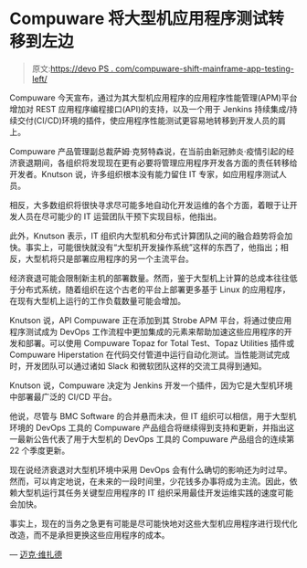 # Compuware 将大型机应用程序测试转移到左边

> 原文:[https://devo PS . com/compuware-shift-mainframe-app-testing-left/](https://devops.com/compuware-shifts-mainframe-app-testing-left/)

Compuware 今天宣布，通过为其大型机应用程序的应用程序性能管理(APM)平台增加对 REST 应用程序编程接口(API)的支持，以及一个用于 Jenkins 持续集成/持续交付(CI/CD)环境的插件，使应用程序性能测试更容易地转移到开发人员的肩上。

Compuware 产品管理副总裁萨姆·克努特森说，在当前由新冠肺炎·疫情引起的经济衰退期间，各组织将发现现在更有必要将管理应用程序开发各方面的责任转移给开发者。Knutson 说，许多组织根本没有能力留住 IT 专家，如应用程序测试人员。

相反，大多数组织将很快寻求尽可能多地自动化开发运维的各个方面，着眼于让开发人员在尽可能少的 IT 运营团队干预下实现目标，他指出。

此外，Knutson 表示，IT 组织内大型机和分布式计算团队之间的融合趋势将会加快。事实上，可能很快就没有“大型机开发操作系统”这样的东西了，他指出；相反，大型机将只是部署应用程序的另一个主流平台。

经济衰退可能会限制新主机的部署数量。然而，鉴于大型机上计算的总成本往往低于分布式系统，随着组织在这个古老的平台上部署更多基于 Linux 的应用程序，在现有大型机上运行的工作负载数量可能会增加。

Knutson 说，API Compuware 正在添加到其 Strobe APM 平台，将通过使应用程序测试成为 DevOps 工作流程中更加集成的元素来帮助加速这些应用程序的开发和部署。可以使用 Compuware Topaz for Total Test、Topaz Utilities 插件或 Compuware Hiperstation 在代码交付管道中运行自动化测试。当性能测试完成时，开发团队可以通过诸如 Slack 和微软团队这样的交流工具得到通知。

Knutson 说，Compuware 决定为 Jenkins 开发一个插件，因为它是大型机环境中部署最广泛的 CI/CD 平台。

他说，尽管与 BMC Software 的合并悬而未决，但 IT 组织可以相信，用于大型机环境的 DevOps 工具的 Compuware 产品组合将继续得到支持和更新，并指出这一最新公告代表了用于大型机的 DevOps 工具的 Compuware 产品组合的连续第 22 个季度更新。

现在说经济衰退对大型机环境中采用 DevOps 会有什么确切的影响还为时过早。然而，可以肯定地说，在未来的一段时间里，少花钱多办事将成为主流。因此，依赖大型机运行其任务关键型应用程序的 IT 组织采用最佳开发运维实践的速度可能会加快。

事实上，现在的当务之急更有可能是尽可能快地对这些大型机应用程序进行现代化改造，而不是承担更换这些应用程序的成本。

— [迈克·维扎德](https://devops.com/author/mike-vizard/)